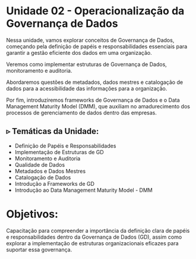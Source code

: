 # **Unidade 02 - Operacionalização da Governança de Dados**

Nessa unidade, vamos explorar conceitos de Governança de Dados, começando pela definição de papéis e responsabilidades essenciais para garantir a gestão eficiente dos dados em uma organização.  

Veremos como implementar estruturas de Governança de Dados, monitoramento e auditoria.  
  
Abordaremos questões de metadados, dados mestres e catalogação de dados para a acessibilidade das informações para a organização.  

Por fim, introduziremos frameworks de Governança de Dados e o Data Management Maturity Model (DMM), que auxiliam no amadurecimento dos processos de gerenciamento de dados dentro das empresas.

## ▹ Temáticas da Unidade:

- Definição de Papéis e Responsabilidades
- Implementação de Estruturas de GD
- Monitoramento e Auditoria
- Qualidade de Dados
- Metadados e Dados Mestres
- Catalogação de Dados
- Introdução a Frameworks de GD
- Introdução ao Data Management Maturity Model - DMM

# Objetivos:

Capacitação para compreender a importância da definição clara de papéis e responsabilidades dentro da Governança de Dados (GD), assim como explorar a implementação de estruturas organizacionais eficazes para suportar essa governança.